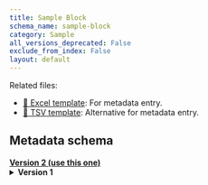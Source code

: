```yaml
---
title: Sample Block
schema_name: sample-block
category: Sample
all_versions_deprecated: False
exclude_from_index: False
layout: default
---
```


Related files:


- [📝 Excel template](https://raw.githubusercontent.com/hubmapconsortium/dataset-metadata-spreadsheet/main/sample-block/latest/sample-block.xlsx): For metadata entry.
- [📝 TSV template](https://raw.githubusercontent.com/hubmapconsortium/dataset-metadata-spreadsheet/main/sample-block/latest/sample-block.tsv): Alternative for metadata entry.




## Metadata schema


<summary><a href="https://openview.metadatacenter.org/templates/https:%2F%2Frepo.metadatacenter.org%2Ftemplates%2F22bc762a-5020-419d-b170-24253ed9e8d9"><b>Version 2 (use this one)</b></a></summary>


<details markdown="1" ><summary><b>Version 1</b></summary>


<a name="version"></a>
##### [`version`](#version)
The version of the sample metadata specification used in the submission.

| constraint | value |
| --- | --- |
| enum | `1` |
| required | `True` |

<a name="sample_id"></a>
##### [`sample_id`](#sample_id)
The unique Submission ID for the sample assigned by the ingest portal. An example value might be "VAN0010-LK-152-162".

| constraint | value |
| --- | --- |
| required | `True` |

<a name="type"></a>
##### [`type`](#type)
Denotes the type of sample, used to validate the field entries.

| constraint | value |
| --- | --- |
| enum | `block` |
| required | `True` |

<a name="source_storage_time_value"></a>
##### [`source_storage_time_value`](#source_storage_time_value)
The amount of time that elapsed between when the source was generated and this sample was derived from the source. This would, for example, include how long the source was stored in a freezer.

| constraint | value |
| --- | --- |
| type | `number` |
| required | `True` |

<a name="source_storage_time_unit"></a>
##### [`source_storage_time_unit`](#source_storage_time_unit)
Time unit. Leave blank if not applicable.

| constraint | value |
| --- | --- |
| enum | `min`, `hours`, `days`, or `years` |
| required | `False` |
| required if | `source_storage_time_value` present |

<a name="weight_value"></a>
##### [`weight_value`](#weight_value)
Weight of a tissue block. Leave blank if not applicable.

| constraint | value |
| --- | --- |
| type | `number` |
| required | `False` |

<a name="weight_unit"></a>
##### [`weight_unit`](#weight_unit)
Weight unit. Leave blank if not applicable.

| constraint | value |
| --- | --- |
| required | `False` |
| enum | `mg`, `g`, or `kg` |
| required if | `weight_value` present |

<a name="volume_value"></a>
##### [`volume_value`](#volume_value)
The volume of a tissue block. Leave blank if not applicable.

| constraint | value |
| --- | --- |
| type | `number` |
| required | `False` |

<a name="volume_unit"></a>
##### [`volume_unit`](#volume_unit)
Volume unit. Leave blank if not applicable.

| constraint | value |
| --- | --- |
| required | `False` |
| enum | `mm^3` or `um^3` |
| required if | `volume_value` present |

<a name="pathology_distance_value"></a>
##### [`pathology_distance_value`](#pathology_distance_value)
If surgical sample, how far from the pathology was the sample obtained. Typically a number of centimeters. Leave blank if not applicable or unknown. Leave blank if not applicable.

| constraint | value |
| --- | --- |
| type | `number` |
| required | `False` |

<a name="pathology_distance_unit"></a>
##### [`pathology_distance_unit`](#pathology_distance_unit)
Distance unit. Leave blank if not applicable.

| constraint | value |
| --- | --- |
| enum | `mm` or `cm` |
| required | `False` |
| required if | `pathology_distance_value` present |

<a name="preparation_media"></a>
##### [`preparation_media`](#preparation_media)
The media used during preparation of the sample.

| constraint | value |
| --- | --- |
| enum | `PFA (4%)`, `Buffered Formalin (10% NBF)`, `Non-Buffered Formalin (FOR)`, `1 x PBS`, `OCT`, `CMC`, `MACS Tissue Storage Solution`, `RNAlater`, `Methanol`, `Non-aldehyde based without acetic acid (NAA)`, `Non-aldehyde with acetic acid (ACA)`, `PAXgene tissue (PXT)`, `Allprotect tissue reagent (ALL)`, or `None` |
| required | `True` |

<a name="preparation_condition"></a>
##### [`preparation_condition`](#preparation_condition)
The condition under which the preparation occurred, such as whether the sample was placed in dry ice during the preparation.

| constraint | value |
| --- | --- |
| enum | `frozen in liquid nitrogen`, `frozen in liquid nitrogen vapor`, `frozen in ice`, `frozen in dry ice`, `frozen at -20 C`, `ambient temperature`, or `unknown` |
| required | `True` |

<a name="processing_time_value"></a>
##### [`processing_time_value`](#processing_time_value)
The amount of time that elapsed from beginning of sampling to the first preservation (time from when received in lab to preservation). This would, for example, represent how long it took to cut the tissue and freeze it. Leave blank if not applicable.

| constraint | value |
| --- | --- |
| type | `number` |
| required | `False` |

<a name="processing_time_unit"></a>
##### [`processing_time_unit`](#processing_time_unit)
Time unit. Leave blank if not applicable.

| constraint | value |
| --- | --- |
| required | `False` |
| enum | `min`, `hours`, or `days` |
| required if | `processing_time_value` present |

<a name="storage_media"></a>
##### [`storage_media`](#storage_media)
What was the sample preserved in.

| constraint | value |
| --- | --- |
| enum | `PFA (4%)`, `Buffered Formalin (10% NBF)`, `Non-Buffered Formalin (FOR)`, `1 x PBS`, `OCT Embedded`, `CMC Embedded`, `OCT Embedded Cryoprotected (sucrose)`, `Paraffin Embedded`, `MACS Tissue Storage Solution`, `RNAlater`, `Methanol`, `Tris-EDTA`, `70% ethanol`, `Serum + DMSO`, `DMSO (no serum)`, `PAXgene Tissue Kit (PXT)`, `Allprotect Tissue Reagent (ALL)`, `Sucrose Cryoprotection Solution`, `Carboxymethylcellulose (CMC)`, or `None` |
| required | `True` |

<a name="storage_method"></a>
##### [`storage_method`](#storage_method)
The method by which the sample was stored, after preparation and before the assay was performed.

| constraint | value |
| --- | --- |
| enum | `frozen in liquid nitrogen`, `frozen in liquid nitrogen vapor`, `frozen in ice`, `frozen in dry ice`, `frozen at -80 C`, `frozen at -20 C`, `refrigerator`, `ambient temperature`, `incubated at 37 C`, `none`, or `unknown` |
| required | `True` |

<a name="quality_criteria"></a>
##### [`quality_criteria`](#quality_criteria)
For example, RIN: 8.7. For suspensions, measured by visual inspection prior to cell lysis or defined by known parameters such as wells with several cells or no cells. This can be captured at a high level. "OK" or "not OK", or with more specificity such as "debris", "clump", "low clump". Leave blank if not applicable.

| constraint | value |
| --- | --- |
| required | `False` |

<a name="histological_report"></a>
##### [`histological_report`](#histological_report)
histopathological reporting of key variables that are important for the tissue (absence of necrosis, comment on composition, significant pathology description, high level inflammation/fibrosis assessment etc. Leave blank if not applicable.

| constraint | value |
| --- | --- |
| required | `False` |

<a name="notes"></a>
##### [`notes`](#notes)
Notes. Leave blank if not applicable.

| constraint | value |
| --- | --- |
| required | `False` |

</details>


<br>

